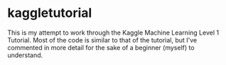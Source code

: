 # kaggletutorial
This is my attempt to work through the Kaggle Machine Learning Level 1 Tutorial.
Most of the code is similar to that of the tutorial, but I've commented in more detail for the sake of a beginner (myself) to understand.
